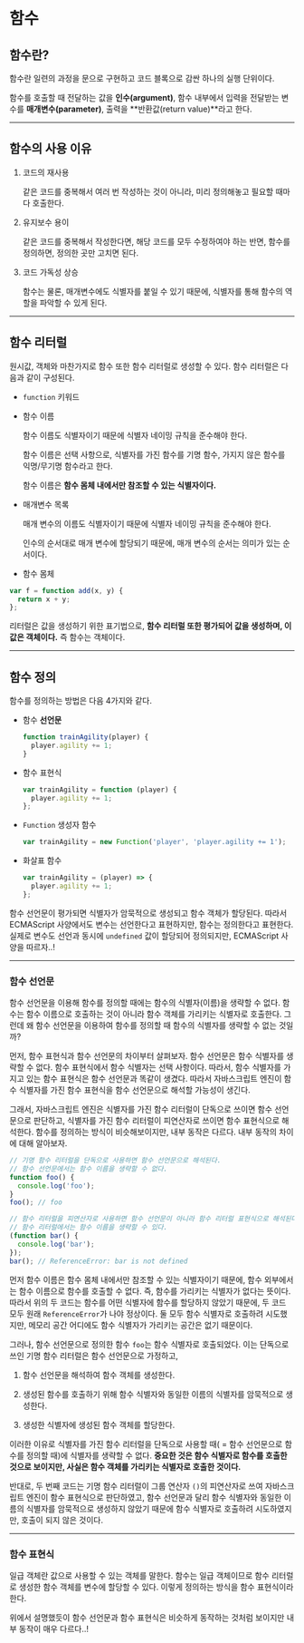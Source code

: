 # 함수

## 함수란?

함수란 일련의 과정을 문으로 구현하고 코드 블록으로 감싼 하나의 실행 단위이다.

함수를 호출할 때 전달하는 값을 **인수(argument)**, 함수 내부에서 입력을 전달받는 변수를 **매개변수(parameter)**, 출력을 **반환값(return value)**라고 한다.

---

## 함수의 사용 이유

1. 코드의 재사용

   같은 코드를 중복해서 여러 번 작성하는 것이 아니라, 미리 정의해놓고 필요할 때마다 호출한다.

2. 유지보수 용이

   같은 코드를 중복해서 작성한다면, 해당 코드를 모두 수정하여야 하는 반면, 함수를 정의하면, 정의한 곳만 고치면 된다.

3. 코드 가독성 상승

   함수는 물론, 매개변수에도 식별자를 붙일 수 있기 때문에, 식별자를 통해 함수의 역할을 파악할 수 있게 된다.

---

## 함수 리터럴

원시값, 객체와 마찬가지로 함수 또한 함수 리터럴로 생성할 수 있다. 함수 리터럴은 다음과 같이 구성된다.

- `function` 키워드
- 함수 이름

  함수 이름도 식별자이기 때문에 식별자 네이밍 규칙을 준수해야 한다.

  함수 이름은 선택 사항으로, 식별자를 가진 함수를 기명 함수, 가지지 않은 함수를 익명/무기명 함수라고 한다.

  함수 이름은 **함수 몸체 내에서만 참조할 수 있는 식별자이다.**

- 매개변수 목록

  매개 변수의 이름도 식별자이기 때문에 식별자 네이밍 규칙을 준수해야 한다.

  인수의 순서대로 매개 변수에 할당되기 때문에, 매개 변수의 순서는 의미가 있는 순서이다.

- 함수 몸체

```javascript
var f = function add(x, y) {
  return x + y;
};
```

리터럴은 값을 생성하기 위한 표기법으로, **함수 리터럴 또한 평가되어 값을 생성하며, 이 값은 객체이다.** 즉 함수는 객체이다.

---

## 함수 정의

함수를 정의하는 방법은 다음 4가지와 같다.

- 함수 **선언문**

  ```javascript
  function trainAgility(player) {
    player.agility += 1;
  }
  ```

- 함수 표현식

  ```javascript
  var trainAgility = function (player) {
    player.agility += 1;
  };
  ```

- `Function` 생성자 함수

  ```javascript
  var trainAgility = new Function('player', 'player.agility += 1');
  ```

- 화살표 함수

  ```javascript
  var trainAgility = (player) => {
    player.agility += 1;
  };
  ```

함수 선언문이 평가되면 식별자가 암묵적으로 생성되고 함수 객체가 할당된다. 따라서 ECMAScript 사양에서도 변수는 선언한다고 표현하지만, 함수는 정의한다고 표현한다. 실제로 변수도 선언과 동시에 `undefined` 값이 할당되어 정의되지만, ECMAScript 사양을 따르자..!

---

### 함수 선언문

함수 선언문을 이용해 함수를 정의할 때에는 함수의 식별자(이름)을 생략할 수 없다. 함수는 함수 이름으로 호출하는 것이 아니라 함수 객체를 가리키는 식별자로 호출한다. 그런데 왜 함수 선언문을 이용하여 함수를 정의할 때 함수의 식별자를 생략할 수 없는 것일까?

먼저, 함수 표현식과 함수 선언문의 차이부터 살펴보자. 함수 선언문은 함수 식별자를 생략할 수 없다. 함수 표현식에서 함수 식별자는 선택 사항이다. 따라서, 함수 식별자를 가지고 있는 함수 표현식은 함수 선언문과 똑같이 생겼다. 따라서 자바스크립트 엔진이 함수 식별자를 가진 함수 표현식을 함수 선언문으로 해석할 가능성이 생긴다.

그래서, 자바스크립트 엔진은 식별자를 가진 함수 리터럴이 단독으로 쓰이면 함수 선언문으로 판단하고, 식별자를 가진 함수 리터럴이 피연산자로 쓰이면 함수 표현식으로 해석한다. 함수를 정의하는 방식이 비슷해보이지만, 내부 동작은 다르다. 내부 동작의 차이에 대해 알아보자.

```javascript
// 기명 함수 리터럴을 단독으로 사용하면 함수 선언문으로 해석된다.
// 함수 선언문에서는 함수 이름을 생략할 수 없다.
function foo() {
  console.log('foo');
}
foo(); // foo

// 함수 리터럴을 피연산자로 사용하면 함수 선언문이 아니라 함수 리터럴 표현식으로 해석된다.
// 함수 리터럴에서는 함수 이름을 생략할 수 있다.
(function bar() {
  console.log('bar');
});
bar(); // ReferenceError: bar is not defined
```

먼저 함수 이름은 함수 몸체 내에서만 참조할 수 있는 식별자이기 때문에, 함수 외부에서는 함수 이름으로 함수를 호출할 수 없다. 즉, 함수를 가리키는 식별자가 없다는 뜻이다. 따라서 위의 두 코드는 함수를 어떤 식별자에 함수를 할당하지 않았기 때문에, 두 코드 모두 원래 `ReferenceError`가 나야 정상이다. 둘 모두 함수 식별자로 호출하려 시도했지만, 메모리 공간 어디에도 함수 식별자가 가리키는 공간은 없기 때문이다.

그러나, 함수 선언문으로 정의한 함수 `foo`는 함수 식별자로 호출되었다. 이는 단독으로 쓰인 기명 함수 리터럴은 함수 선언문으로 가정하고,

1. 함수 선언문을 해석하여 함수 객체를 생성한다.

2. 생성된 함수를 호출하기 위해 함수 식별자와 동일한 이름의 식별자를 암묵적으로 생성한다.

3. 생성한 식별자에 생성된 함수 객체를 할당한다.

이러한 이유로 식별자를 가진 함수 리터럴을 단독으로 사용할 때( = 함수 선언문으로 함수를 정의할 때)에 식별자를 생략할 수 없다. **중요한 것은 함수 식별자로 함수를 호출한 것으로 보이지만, 사실은 함수 객체를 가리키는 식별자로 호출한 것이다.**

반대로, 두 번째 코드는 기명 함수 리터럴이 그룹 연산자 `()`의 피연산자로 쓰여 자바스크립트 엔진이 함수 표현식으로 판단하였고, 함수 선언문과 달리 함수 식별자와 동일한 이름의 식별자를 암묵적으로 생성하지 않았기 때문에 함수 식별자로 호출하려 시도하였지만, 호출이 되지 않은 것이다.

---

### 함수 표현식

일급 객체란 값으로 사용할 수 있는 객체를 말한다. 함수는 일급 객체이므로 함수 리터럴로 생성한 함수 객체를 변수에 할당할 수 있다. 이렇게 정의하는 방식을 함수 표현식이라 한다.

위에서 설명했듯이 함수 선언문과 함수 표현식은 비슷하게 동작하는 것처럼 보이지만 내부 동작이 매우 다르다..!
